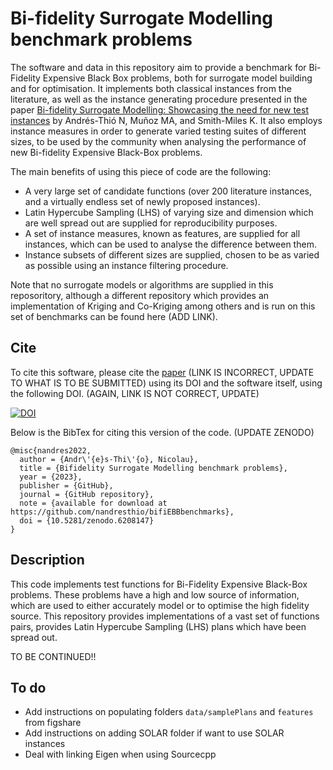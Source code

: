 # Bi-fidelity Surrogate Modelling benchmark problems

The software and data in this repository aim to provide a benchmark for Bi-Fidelity Expensive Black Box problems, both for surrogate model building and for optimisation. It implements both classical instances from the literature, as well as the instance generating procedure presented in the paper [Bi-fidelity Surrogate Modelling: Showcasing the need for new test instances](https://doi.org/10.1287/ijoc.2019.0934) by Andrés-Thió N, Muñoz MA, and Smith-Miles K. It also employs instance measures in order to generate varied testing suites of different sizes, to be used by the community when analysing the performance of new Bi-fidelity Expensive Black-Box problems.

The main benefits of using this piece of code are the following:

- A very large set of candidate functions (over 200 literature instances, and a virtually endless set of newly proposed instances).
- Latin Hypercube Sampling (LHS) of varying size and dimension which are well spread out are supplied for reproducibility purposes.
- A set of instance measures, known as features, are supplied for all instances, which can be used to analyse the difference between them.
- Instance subsets of different sizes are supplied, chosen to be as varied as possible using an instance filtering procedure.

Note that no surrogate models or algorithms are supplied in this reposoritory, although a different repository which provides an implementation of Kriging and Co-Kriging among others and is run on this set of benchmarks can be found here (ADD LINK).

## Cite

To cite this software, please cite the [paper](https://doi.org/10.1287/ijoc.2019.0934) (LINK IS INCORRECT, UPDATE TO WHAT IS TO BE SUBMITTED) using its DOI and the software itself, using the following DOI. (AGAIN, LINK IS NOT CORRECT, UPDATE)

[![DOI](https://zenodo.org/badge/285853815.svg)](https://zenodo.org/badge/latestdoi/285853815)

Below is the BibTex for citing this version of the code. (UPDATE ZENODO)

```
@misc{nandres2022,
  author = {Andr\'{e}s-Thi\'{o}, Nicolau},
  title = {Bifidelity Surrogate Modelling benchmark problems},
  year = {2023},
  publisher = {GitHub},
  journal = {GitHub repository},
  note = {available for download at https://github.com/nandresthio/bifiEBBbenchmarks},
  doi = {10.5281/zenodo.6208147}
} 
```


## Description

This code implements test functions for Bi-Fidelity Expensive Black-Box problems. These problems have a high and low source of information, which are used to either accurately model or to optimise the high fidelity source. This repository provides implementations of a vast set of functions pairs, provides Latin Hypercube Sampling (LHS) plans which have been spread out.

TO BE CONTINUED!!

## To do
 - Add instructions on populating folders `data/samplePlans` and `features` from figshare
 - Add instructions on adding SOLAR folder if want to use SOLAR instances
 - Deal with linking Eigen when using Sourcecpp

